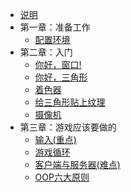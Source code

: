 - [说明](README.md)
- 第一章：准备工作
    - [配置环境](chapter1/lwjgl.md)
- 第二章：入门
    - [你好，窗口!](chapter2/hello_window.md)
    - [你好，三角形](chapter2/hello_triangle.md)
    - [着色器](chapter2/shader.md)
    - [给三角形贴上纹理](chapter2/texture.md)
    - [摄像机](chapter2/camera.md)
- 第三章：游戏应该要做的
    - [输入(重点)](chapter3/input.md)
    - [游戏循环](chapter3/game_loop.md)
    - [客户端与服务器(难点)](chapter3/client_and_server.md)
    - [OOP六大原则](chapter3/6_rules_of_OOP.md)
